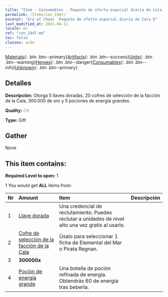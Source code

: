 ```yaml
---
title: "Item - Consumables - Paquete de oferta especial diaria de Cala D"
permalink: /Items/con_1947/
excerpt: "Era of Chaos  Paquete de oferta especial diaria de Cala D"
last_modified_at: 2021-04-11
locale: es
ref: "con_1947.md"
toc: false
classes: wide
---
```

 [Materials](/es/Items/){: .btn .btn--primary}[Artifacts](/es/Items/Artifacts/){: .btn .btn--success}[Units](/es/Items/Units/){: .btn .btn--warning}[Heroes](/es/Items/Heroes/){: .btn .btn--danger}[Consumables](/es/Items/Consumables/){: .btn .btn--info}[Unknown](/es/Items/Unknown/){: .btn .btn--primary}

## Detalles
 **Descripción:** Otorga 5 llaves doradas, 20 cofres de selección de la facción de la Cala, 300.000 de oro y 5 pociones de energía grandes.

 **Quality:** <span style="color: #DA70D6">OK</span>

 **Type:** Gift

## Gather

  None

## This item contains:

 **Required Level to open:** 1

 1 You would get **ALL** items  from:

  | Nr | Amount |     Item    | Descripción |
  |:---|:-------|:------------|:-----------:|
  | 1 | [Llave dorada](/es/Items/con_783/) | Una credencial de reclutamiento. Puedes reclutar a unidades de nivel alto una vez gratis al usarlo. | 
  | 2 | [Cofre de selección de la facción de la Cala](/es/Items/con_1948/) | Úsalo para seleccionar 1 ficha de Elemental del Mar o Pirata Regnan. | 
  | 3 |  **300000x** | <i class="fas fa-coins"/> |  | 
  | 4 | [Poción de energía grande](/es/Items/con_706/) | Una botella de poción refinada de energía. Obtendrás 60 de energía tras beberla. | 

